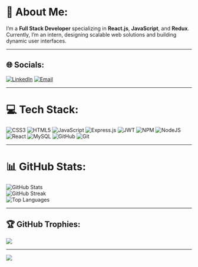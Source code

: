 # 💫 About Me:
I’m a **Full Stack Developer** specializing in **React.js**, **JavaScript**, and **Redux**. Currently, I’m an intern, designing scalable web solutions and building dynamic user interfaces.

---

## 🌐 Socials:
[![LinkedIn](https://img.shields.io/badge/LinkedIn-%230077B5.svg?logo=linkedin&logoColor=white)](https://linkedin.com/in/md-zikrullah) 
[![Email](https://img.shields.io/badge/Email-D14836?logo=gmail&logoColor=white)](mailto:mdzikrullah042004@gmail.com)


---

# 💻 Tech Stack:
![CSS3](https://img.shields.io/badge/css3-%231572B6.svg?style=for-the-badge&logo=css3&logoColor=white) 
![HTML5](https://img.shields.io/badge/html5-%23E34F26.svg?style=for-the-badge&logo=html5&logoColor=white) 
![JavaScript](https://img.shields.io/badge/javascript-%23323330.svg?style=for-the-badge&logo=javascript&logoColor=%23F7DF1E) 
![Express.js](https://img.shields.io/badge/express.js-%23404d59.svg?style=for-the-badge&logo=express&logoColor=%2361DAFB) 
![JWT](https://img.shields.io/badge/JWT-black?style=for-the-badge&logo=JSON%20web%20tokens) 
![NPM](https://img.shields.io/badge/NPM-%23CB3837.svg?style=for-the-badge&logo=npm&logoColor=white) 
![NodeJS](https://img.shields.io/badge/node.js-6DA55F?style=for-the-badge&logo=node.js&logoColor=white) 
![React](https://img.shields.io/badge/react-%2320232a.svg?style=for-the-badge&logo=react&logoColor=%2361DAFB) 
![MySQL](https://img.shields.io/badge/mysql-4479A1.svg?style=for-the-badge&logo=mysql&logoColor=white) 
![GitHub](https://img.shields.io/badge/github-%23121011.svg?style=for-the-badge&logo=github&logoColor=white) 
![Git](https://img.shields.io/badge/git-%23F05033.svg?style=for-the-badge&logo=git&logoColor=white)

---

# 📊 GitHub Stats:
![GitHub Stats](https://github-readme-stats.vercel.app/api?username=MdZikrullah&theme=dark&hide_border=false&count_private=false)  
![GitHub Streak](https://github-readme-streak-stats.herokuapp.com/?user=MdZikrullah&theme=dark&hide_border=false)  
![Top Languages](https://github-readme-stats.vercel.app/api/top-langs/?username=MdZikrullah&theme=dark&hide_border=false&count_private=false&layout=compact)



---

## 🏆 GitHub Trophies:
![](https://github-profile-trophy.vercel.app/?username=MdZikrullah&theme=radical&no-frame=true&no-bg=false&margin-w=4)

---

[![](https://visitcount.itsvg.in/api?id=MdZikrullah&icon=0&color=0)](https://visitcount.itsvg.in)

<!-- Proudly created with GPRM ( https://gprm.itsvg.in ) -->
